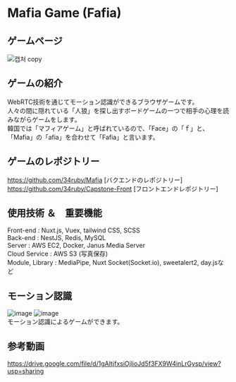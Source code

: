 # Mafia Game (Fafia)

## ゲームページ

![캡처 copy](https://user-images.githubusercontent.com/76924629/186044295-e061ad70-8c0a-4acd-974a-ec1591c4dcf5.jpg)

## ゲームの紹介
WebRTC技術を通じてモーション認識ができるブラウザゲームです。<br>
人々の間に隠れている「人狼」を探し出すボードゲームの一つで相手の心理を読みながらゲームをします。<br>
韓国では「マフィアゲーム」と呼ばれているので、「Face」の「ｆ」と、「Mafia」の「afia」を合わせて「Fafia」と言います。

## ゲームのレポジトリー
https://github.com/34ruby/Mafia [バクエンドのレポジトリー]<br>
https://github.com/34ruby/Capstone-Front [フロントエンドレポジトリー]

## 使用技術 ＆　重要機能
Front-end : Nuxt.js, Vuex, tailwind CSS, SCSS<br>
Back-end : NestJS, Redis, MySQL<br>
Server : AWS EC2, Docker, Janus Media Server <br>
Cloud Service : AWS S3 (写真保存)<br>
Module, Library : MediaPipe, Nuxt Socket(Socket.io), sweetalert2, day.jsなど<br>

## モーション認識
![image](https://user-images.githubusercontent.com/76924629/186065395-75dcc791-c658-400e-a8cf-479e0ba6b208.png)
![image](https://user-images.githubusercontent.com/76924629/186065404-b0da4824-6c1c-4798-b6db-b168aba1ebae.png)
<br>
モーション認識によるゲームができます。

## 参考動画
https://drive.google.com/file/d/1gAItjfxsiOjlioJd5f3FX9W4inLrGysp/view?usp=sharing
